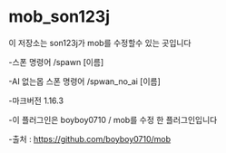# mob_son123j
이 저장소는 son123j가 mob를 수정할수 있는 곳입니다

-스폰 명령어 /spawn [이름]

-AI 없는몹 스폰 명령어 /spwan_no_ai [이름]

-마크버전 1.16.3

-이 플러그인은 boyboy0710 / mob를 수정 한 플러그인입니다

-출처 : https://github.com/boyboy0710/mob
